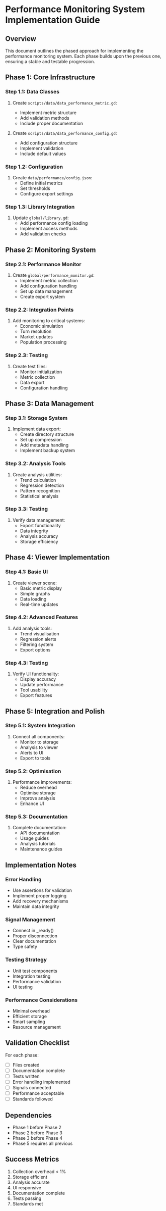 # Performance Monitoring System Implementation Guide

## Overview
This document outlines the phased approach for implementing the performance monitoring system. Each phase builds upon the previous one, ensuring a stable and testable progression.

## Phase 1: Core Infrastructure

### Step 1.1: Data Classes
1. Create `scripts/data/data_performance_metric.gd`:
   - Implement metric structure
   - Add validation methods
   - Include proper documentation

2. Create `scripts/data/data_performance_config.gd`:
   - Add configuration structure
   - Implement validation
   - Include default values

### Step 1.2: Configuration
1. Create `data/performance/config.json`:
   - Define initial metrics
   - Set thresholds
   - Configure export settings

### Step 1.3: Library Integration
1. Update `global/library.gd`:
   - Add performance config loading
   - Implement access methods
   - Add validation checks

## Phase 2: Monitoring System

### Step 2.1: Performance Monitor
1. Create `global/performance_monitor.gd`:
   - Implement metric collection
   - Add configuration handling
   - Set up data management
   - Create export system

### Step 2.2: Integration Points
1. Add monitoring to critical systems:
   - Economic simulation
   - Turn resolution
   - Market updates
   - Population processing

### Step 2.3: Testing
1. Create test files:
   - Monitor initialization
   - Metric collection
   - Data export
   - Configuration handling

## Phase 3: Data Management

### Step 3.1: Storage System
1. Implement data export:
   - Create directory structure
   - Set up compression
   - Add metadata handling
   - Implement backup system

### Step 3.2: Analysis Tools
1. Create analysis utilities:
   - Trend calculation
   - Regression detection
   - Pattern recognition
   - Statistical analysis

### Step 3.3: Testing
1. Verify data management:
   - Export functionality
   - Data integrity
   - Analysis accuracy
   - Storage efficiency

## Phase 4: Viewer Implementation

### Step 4.1: Basic UI
1. Create viewer scene:
   - Basic metric display
   - Simple graphs
   - Data loading
   - Real-time updates

### Step 4.2: Advanced Features
1. Add analysis tools:
   - Trend visualisation
   - Regression alerts
   - Filtering system
   - Export options

### Step 4.3: Testing
1. Verify UI functionality:
   - Display accuracy
   - Update performance
   - Tool usability
   - Export features

## Phase 5: Integration and Polish

### Step 5.1: System Integration
1. Connect all components:
   - Monitor to storage
   - Analysis to viewer
   - Alerts to UI
   - Export to tools

### Step 5.2: Optimisation
1. Performance improvements:
   - Reduce overhead
   - Optimise storage
   - Improve analysis
   - Enhance UI

### Step 5.3: Documentation
1. Complete documentation:
   - API documentation
   - Usage guides
   - Analysis tutorials
   - Maintenance guides

## Implementation Notes

### Error Handling
- Use assertions for validation
- Implement proper logging
- Add recovery mechanisms
- Maintain data integrity

### Signal Management
- Connect in _ready()
- Proper disconnection
- Clear documentation
- Type safety

### Testing Strategy
- Unit test components
- Integration testing
- Performance validation
- UI testing

### Performance Considerations
- Minimal overhead
- Efficient storage
- Smart sampling
- Resource management

## Validation Checklist

For each phase:
- [ ] Files created
- [ ] Documentation complete
- [ ] Tests written
- [ ] Error handling implemented
- [ ] Signals connected
- [ ] Performance acceptable
- [ ] Standards followed

## Dependencies
- Phase 1 before Phase 2
- Phase 2 before Phase 3
- Phase 3 before Phase 4
- Phase 5 requires all previous

## Success Metrics
1. Collection overhead < 1%
2. Storage efficient
3. Analysis accurate
4. UI responsive
5. Documentation complete
6. Tests passing
7. Standards met